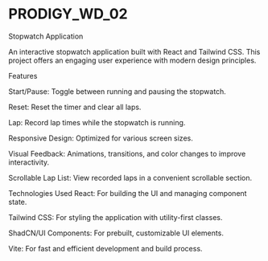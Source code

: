 # PRODIGY_WD_02
Stopwatch Application

An interactive stopwatch application built with React and Tailwind CSS. This project offers an engaging user experience with modern design principles.

Features

Start/Pause: Toggle between running and pausing the stopwatch.

Reset: Reset the timer and clear all laps.

Lap: Record lap times while the stopwatch is running.

Responsive Design: Optimized for various screen sizes.

Visual Feedback: Animations, transitions, and color changes to improve interactivity.

Scrollable Lap List: View recorded laps in a convenient scrollable section.

Technologies Used React: For building the UI and managing component state.

Tailwind CSS: For styling the application with utility-first classes.

ShadCN/UI Components: For prebuilt, customizable UI elements.

Vite: For fast and efficient development and build process.
